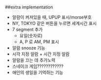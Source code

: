 ##extra implementation

  * 알람이 켜져있을 때, UPUP 표시/morse부호
  * NY, TOKYO 같은 버튼을 누르면 세계시간 표시
  * 7 segment 추가
    * 요일(숫자로)
    * A, P 로 AM, PM 표시
  * 알람 snooze 기능
  * 시각 지정 알람 + 시간 지정 알람
  * 알람을 끄는 데 추가노력
  * 스네이크 게임????????????
  * 애인의 생일을 기억하는 기능
